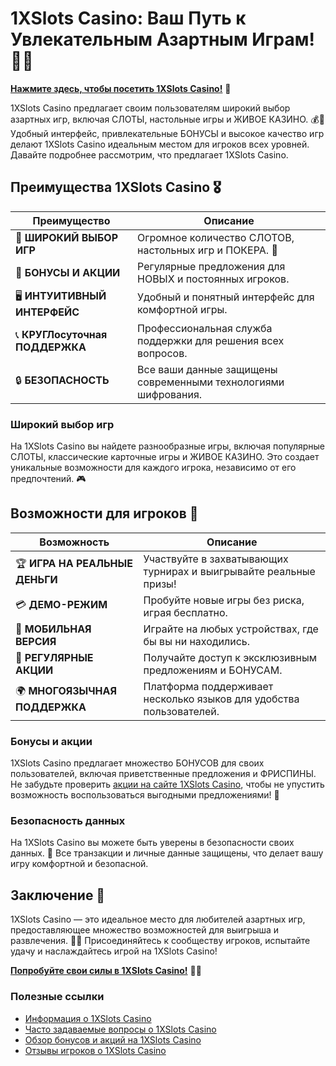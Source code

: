 # 1XSlots Casino: Ваш Путь к Увлекательным Азартным Играм! 🎲✨

[**Нажмите здесь, чтобы посетить 1XSlots Casino!**](https://brandplay.link/hSB1khtr) 🤑

1XSlots Casino предлагает своим пользователям широкий выбор азартных игр, включая СЛОТЫ, настольные игры и ЖИВОЕ КАЗИНО. 💰🎉 Удобный интерфейс, привлекательные БОНУСЫ и высокое качество игр делают 1XSlots Casino идеальным местом для игроков всех уровней. Давайте подробнее рассмотрим, что предлагает 1XSlots Casino.

## Преимущества 1XSlots Casino 🎖️

| **Преимущество**                 | **Описание**                                          |
|----------------------------------|------------------------------------------------------|
| 🌟 **ШИРОКИЙ ВЫБОР ИГР**         | Огромное количество СЛОТОВ, настольных игр и ПОКЕРА. 🎰 |
| 🎁 **БОНУСЫ И АКЦИИ**            | Регулярные предложения для НОВЫХ и постоянных игроков. |
| 🖥️ **ИНТУИТИВНЫЙ ИНТЕРФЕЙС**    | Удобный и понятный интерфейс для комфортной игры.     |
| 📞 **КРУГЛосуточная ПОДДЕРЖКА**  | Профессиональная служба поддержки для решения всех вопросов. |
| 🔒 **БЕЗОПАСНОСТЬ**               | Все ваши данные защищены современными технологиями шифрования. |

### Широкий выбор игр

На 1XSlots Casino вы найдете разнообразные игры, включая популярные СЛОТЫ, классические карточные игры и ЖИВОЕ КАЗИНО. Это создает уникальные возможности для каждого игрока, независимо от его предпочтений. 🎮

## Возможности для игроков 🎲

| **Возможность**                  | **Описание**                                          |
|----------------------------------|------------------------------------------------------|
| 🏆 **ИГРА НА РЕАЛЬНЫЕ ДЕНЬГИ**   | Участвуйте в захватывающих турнирах и выигрывайте реальные призы! |
| 💳 **ДЕМО-РЕЖИМ**                | Пробуйте новые игры без риска, играя бесплатно.      |
| 📱 **МОБИЛЬНАЯ ВЕРСИЯ**          | Играйте на любых устройствах, где бы вы ни находились. |
| 🎉 **РЕГУЛЯРНЫЕ АКЦИИ**          | Получайте доступ к эксклюзивным предложениям и БОНУСАМ. |
| 🌍 **МНОГОЯЗЫЧНАЯ ПОДДЕРЖКА**    | Платформа поддерживает несколько языков для удобства пользователей. |

### Бонусы и акции

1XSlots Casino предлагает множество БОНУСОВ для своих пользователей, включая приветственные предложения и ФРИСПИНЫ. Не забудьте проверить [акции на сайте 1XSlots Casino](https://brandplay.link/hSB1khtr), чтобы не упустить возможность воспользоваться выгодными предложениями! 🎊

### Безопасность данных

На 1XSlots Casino вы можете быть уверены в безопасности своих данных. 🔐 Все транзакции и личные данные защищены, что делает вашу игру комфортной и безопасной.

## Заключение 🎉

1XSlots Casino — это идеальное место для любителей азартных игр, предоставляющее множество возможностей для выигрыша и развлечения. 🌟💸 Присоединяйтесь к сообществу игроков, испытайте удачу и наслаждайтесь игрой на 1XSlots Casino!

[**Попробуйте свои силы в 1XSlots Casino!**](https://brandplay.link/hSB1khtr) 💪🎊

### Полезные ссылки
- [Информация о 1XSlots Casino](https://brandplay.link/hSB1khtr)
- [Часто задаваемые вопросы о 1XSlots Casino](https://brandplay.link/hSB1khtr)
- [Обзор бонусов и акций на 1XSlots Casino](https://brandplay.link/hSB1khtr)
- [Отзывы игроков о 1XSlots Casino](https://brandplay.link/hSB1khtr)
